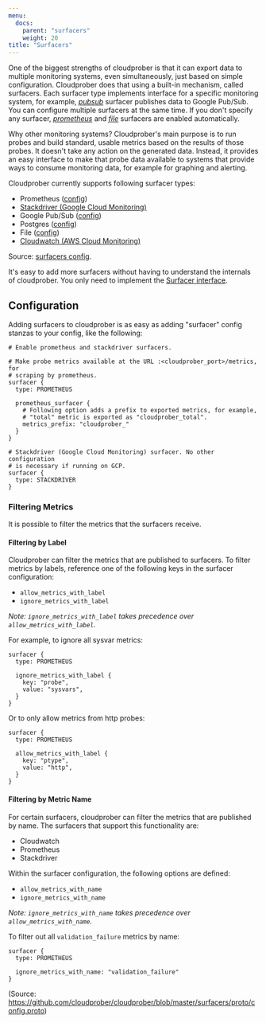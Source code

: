 ```yaml
---
menu:
  docs:
    parent: "surfacers"
    weight: 20
title: "Surfacers"
---
```


One of the biggest strengths of cloudprober is that it can export data to multiple monitoring systems, even simultaneously, just based on simple configuration. Cloudprober does that using a built-in mechanism, called surfacers. Each surfacer type implements interface for a specific monitoring system, for example, [_pubsub_](https://github.com/cloudprober/cloudprober/blob/master/surfacers/prometheus/proto/config.proto) surfacer publishes data to Google Pub/Sub. You can configure multiple surfacers at the same time. If you don't specify any surfacer, [_prometheus_](https://github.com/cloudprober/cloudprober/blob/master/surfacers/prometheus/proto/config.proto) and [_file_](https://github.com/cloudprober/cloudprober/blob/master/surfacers/file/proto/config.proto) surfacers are enabled automatically.

Why other monitoring systems? Cloudprober's main purpose is to run probes and build standard, usable metrics based on the results of those probes. It doesn't take any action on the generated data. Instead, it provides an easy interface to make that probe data available to systems that provide ways to consume monitoring data, for example for graphing and alerting.

Cloudprober currently supports following surfacer types:

- Prometheus ([config](https://github.com/cloudprober/cloudprober/blob/master/surfacers/prometheus/proto/config.proto))
- [Stackdriver (Google Cloud Monitoring)](/surfacers/stackdriver)
- Google Pub/Sub ([config](https://github.com/cloudprober/cloudprober/blob/master/surfacers/pubsub/proto/config.proto))
- Postgres ([config](https://github.com/cloudprober/cloudprober/blob/master/surfacers/postgres/proto/config.proto))
- File ([config](https://github.com/cloudprober/cloudprober/blob/master/surfacers/file/proto/config.proto))
- [Cloudwatch (AWS Cloud Monitoring)](/surfacers/cloudwatch)

Source: [surfacers config](https://github.com/cloudprober/cloudprober/blob/7bc30b62e42f3fe4e8a2fb8cd0e87ea18b73aeb8/surfacers/proto/config.proto#L14).

It's easy to add more surfacers without having to understand the internals of cloudprober. You only need to implement the [Surfacer interface](https://github.com/cloudprober/cloudprober/blob/7bc30b62e42f3fe4e8a2fb8cd0e87ea18b73aeb8/surfacers/surfacers.go#L87).

## Configuration

Adding surfacers to cloudprober is as easy as adding "surfacer" config stanzas to your config, like the following:

```shell
# Enable prometheus and stackdriver surfacers.

# Make probe metrics available at the URL :<cloudprober_port>/metrics, for
# scraping by prometheus.
surfacer {
  type: PROMETHEUS

  prometheus_surfacer {
    # Following option adds a prefix to exported metrics, for example,
    # "total" metric is exported as "cloudprober_total".
    metrics_prefix: "cloudprober_"
  }
}

# Stackdriver (Google Cloud Monitoring) surfacer. No other configuration
# is necessary if running on GCP.
surfacer {
  type: STACKDRIVER
}
```

### Filtering Metrics

It is possible to filter the metrics that the surfacers receive.

#### Filtering by Label

Cloudprober can filter the metrics that are published to surfacers. To filter metrics by labels, reference one of the following keys in the surfacer configuration:

- `allow_metrics_with_label`
- `ignore_metrics_with_label`

_Note: `ignore_metrics_with_label` takes precedence over `allow_metrics_with_label`._

For example, to ignore all sysvar metrics:

```
surfacer {
  type: PROMETHEUS

  ignore_metrics_with_label {
    key: "probe",
    value: "sysvars",
  }
}
```

Or to only allow metrics from http probes:

```
surfacer {
  type: PROMETHEUS

  allow_metrics_with_label {
    key: "ptype",
    value: "http",
  }
}
```

#### Filtering by Metric Name

For certain surfacers, cloudprober can filter the metrics that are published by name. The surfacers that support this functionality are:

- Cloudwatch
- Prometheus
- Stackdriver

Within the surfacer configuration, the following options are defined:

- `allow_metrics_with_name`
- `ignore_metrics_with_name`

_Note: `ignore_metrics_with_name` takes precedence over `allow_metrics_with_name`._

To filter out all `validation_failure` metrics by name:

```
surfacer {
  type: PROMETHEUS

  ignore_metrics_with_name: "validation_failure"
}
```

(Source: https://github.com/cloudprober/cloudprober/blob/master/surfacers/proto/config.proto)
